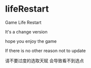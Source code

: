 # lifeRestart

Game Life Restart

It's a change version

hope you enjoy the game

If there is no other reason not to update

请不要过度的选取天赋 会导致看不到选点
